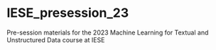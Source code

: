 # IESE_presession_23
Pre-session materials for the 2023 Machine Learning for Textual and Unstructured Data course at IESE
